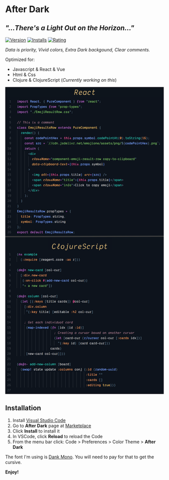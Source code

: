 # After Dark

## _"...There's a Light Out on the Horizon..."_

[![Version](https://vsmarketplacebadge.apphb.com/version-short/ssmi.after-dark.svg)](https://marketplace.visualstudio.com/items?itemName=ssmi.after-dark)
[![Installs](https://vsmarketplacebadge.apphb.com/installs-short/ssmi.after-dark.svg)](https://marketplace.visualstudio.com/items?itemName=ssmi.after-dark)
[![Rating](https://vsmarketplacebadge.apphb.com/rating-short/ssmi.after-dark.svg)](https://marketplace.visualstudio.com/items?itemName=ssmi.after-dark)

_Data is priority, Vivid colors,
Extra Dark backgound, Clear comments._

Optimized for:

- Javascript & React & Vue
- Html & Css
- Clojure & ClojureScript (_Currently working on this_)

![Preview](preview.png)

## Installation

1.  Install [Visual Studio Code](https://code.visualstudio.com/)
2.  Go to **After Dark** page at [Marketplace](https://marketplace.visualstudio.com/items?itemName=ssmi.after-dark)
3.  Click **Install** to install it
4.  In VSCode, click **Reload** to reload the Code
5.  From the menu bar click: Code > Preferences > Color Theme > **After Dark**

The font I'm using is [Dank Mono](https://dank.sh/).
You will need to pay for that to get the cursive.

**Enjoy!**
